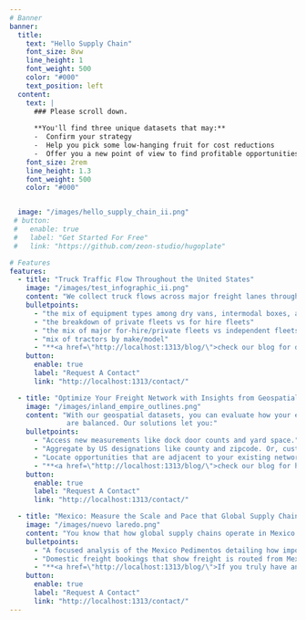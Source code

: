 ```yaml
---
# Banner
banner:
  title:
    text: "Hello Supply Chain"
    font_size: 8vw 
    line_height: 1
    font_weight: 500
    color: "#000"
    text_position: left
  content: 
    text: | 
      ### Please scroll down.
  
      **You'll find three unique datasets that may:** 
      -  Confirm your strategy  
      -  Help you pick some low-hanging fruit for cost reductions  
      -  Offer you a new point of view to find profitable opportunities  
    font_size: 2rem
    line_height: 1.3
    font_weight: 500
    color: "#000"


  image: "/images/hello_supply_chain_ii.png"
 # button:
 #   enable: true
 #   label: "Get Started For Free"
 #   link: "https://github.com/zeon-studio/hugoplate"

# Features
features:
  - title: "Truck Traffic Flow Throughout the United States"
    image: "/images/test_infographic_ii.png"
    content: "We collect truck flows across major freight lanes throughout the USA. We count and label the combination of tractor/trailers. For the freight lanes that we cover, you see:"
    bulletpoints:
      - "the mix of equipment types among dry vans, intermodal boxes, and ocean containers"
      - "the breakdown of private fleets vs for hire fleets"
      - "the mix of major for-hire/private fleets vs independent fleets"
      - "mix of tractors by make/model"
      - "**<a href=\"http://localhost:1313/blog/\">check our blog for discussion on specific lanes.</a>**"
    button:
      enable: true
      label: "Request A Contact"
      link: "http://localhost:1313/contact/"

  - title: "Optimize Your Freight Network with Insights from Geospatial Data"
    image: "/images/inland_empire_outlines.png"
    content: "With our geospatial datasets, you can evaluate how your existing freight network integrates with the broader North American freight ecosystem. Freight networks thrive on efficiency when distances, weights, and volumes 
              are balanced. Our solutions let you:"
    bulletpoints:
      - "Access new measurements like dock door counts and yard space."
      - "Aggregate by US designations like county and zipcode. Or, customize your geographic paramters."
      - "Locate opportunities that are adjacent to your existing network."
      - "**<a href=\"http://localhost:1313/blog/\">check our blog for how freight and geospatial data come together.</a>**"
    button:
      enable: true
      label: "Request A Contact"
      link: "http://localhost:1313/contact/"

  - title: "Mexico: Measure the Scale and Pace that Global Supply Chains Are Actually Shifting At"
    image: "/images/nuevo laredo.png"
    content: "You know that how global supply chains operate in Mexico is changing. We believe that the best tool for measuring the magnitude and pace of this change is tracking how global supply chains stage inventory within Mexico. We track inventory moves within Mexico with two methods:"
    bulletpoints:
      - "A focused analysis of the Mexico Pedimentos detailing how importers and exporters use the IMMEX program"
      - "Domestic freight bookings that show freight is routed from Mexican origins to border crossings "
      - "**<a href=\"http://localhost:1313/blog/\">If you truly have an interest in cross-border trade: check out our blog</a>**"
    button:
      enable: true
      label: "Request A Contact"
      link: "http://localhost:1313/contact/"
---
```

